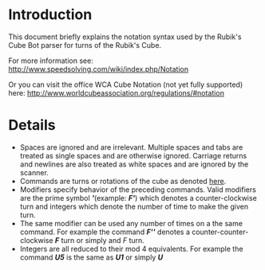 # Introduction #

This document briefly explains the notation syntax used by the Rubik's Cube Bot parser for turns of the Rubik's Cube.

For more information see: http://www.speedsolving.com/wiki/index.php/Notation

Or you can visit the office WCA Cube Notation (not yet fully supported) here: http://www.worldcubeassociation.org/regulations/#notation

# Details #

  * Spaces are ignored and are irrelevant. Multiple spaces and tabs are treated as single spaces and are otherwise ignored. Carriage returns and newlines are also treated as white spaces and are ignored by the scanner.
  * Commands are turns or rotations of the cube as denoted [here](http://www.speedsolving.com/wiki/index.php/Notation).
  * Modifiers specify behavior of the preceding commands. Valid modifiers are the prime symbol **_'_**(example: **_F'_**) which denotes a counter-clockwise turn and integers which denote the number of time to make the given turn.
  * The same modifier can be used any number of times on a the same command. For example the command **_F''_** denotes a counter-counter-clockwise **_F_** turn or simply and _F_ turn.
  * Integers are all reduced to their mod 4 equivalents. For example the command **_U5_** is the same as **_U1_** or simply **_U_**